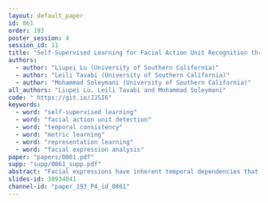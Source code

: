 ```yaml
---
layout: default_paper
id: 861
order: 193
poster_session: 4
session_id: 11
title: "Self-Supervised Learning for Facial Action Unit Recognition through Temporal Consistency"
authors:
  - author: "Liupei Lu (University of Southern California)"
  - author: "Leili Tavabi (University of Southern California)"
  - author: "Mohammad Soleymani (University of Southern California)"
all_authors: "Liupei Lu, Leili Tavabi and Mohammad Soleymani"
code: " https://git.io/JJSI6"
keywords:
  - word: "self-supervised learning"
  - word: "facial action unit detection"
  - word: "temporal consistency"
  - word: "metric learning"
  - word: "representation learning"
  - word: "facial expression analysis"
paper: "papers/0861.pdf"
supp: "supp/0861_supp.pdf"
abstract: "Facial expressions have inherent temporal dependencies that can be leveraged in automatic facial expression analysis from videos. In this paper, we propose a self-supervised representation learning method for facial Action Unit (AU) recognition through learning temporal consistencies in videos. To this end, we use a triplet-based ranking approach that learns to rank the frames based on their temporal distance from an anchor frame. Instead of manually labeling informative triplets, we randomly select an anchor frame along with two additional frames with predefined distances from the anchor as positive and negative. To develop an effective metric learning approach, we introduce an aggregate ranking loss by taking the sum of multiple triplet losses to allow pairwise comparisons between adjacent frames. A Convolutional Neural Network (CNN) is used as encoder to learn representations by minimizing the objective loss. We demonstrate that our encoder learns meaningful representations for AU recognition with no labels. The encoder is evaluated for AU detection on various detasets including BP4D, EmotioNet and DISFA. Our results are comparable or superior to the state-of-the-art AU recognition through self-supervised learning. "
slides-id: 38934041
channel-id: "paper_193_P4_id_0861"
---
```

